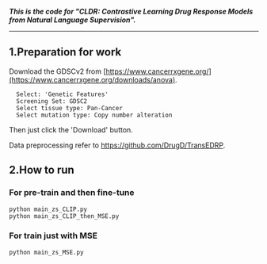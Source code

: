 ***This is the code for "CLDR: Contrastive Learning Drug Response Models from Natural Language Supervision".***

---


<h2>1.Preparation for work</h2>

  Download the GDSCv2 from [https://www.cancerrxgene.org/](https://www.cancerrxgene.org/downloads/anova).

      Select: 'Genetic Features'
      Screening Set: GDSC2
      Select tissue type: Pan-Cancer
      Select mutation type: Copy number alteration
      
  Then just click the 'Download' button.

Data preprocessing refer to https://github.com/DrugD/TransEDRP.

<h2>2.How to run</h2>

<h3>For pre-train and then fine-tune</h3> 

    python main_zs_CLIP.py
    python main_zs_CLIP_then_MSE.py

<h3>For train just with MSE</h3> 
    
    python main_zs_MSE.py


